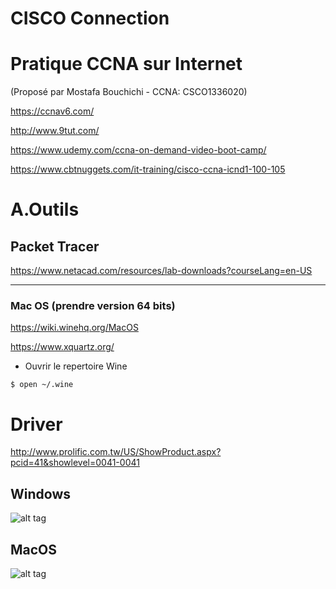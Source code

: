 # CISCO Connection

# Pratique CCNA sur Internet 

(Proposé par Mostafa Bouchichi - CCNA: CSCO1336020)

https://ccnav6.com/

http://www.9tut.com/

https://www.udemy.com/ccna-on-demand-video-boot-camp/

https://www.cbtnuggets.com/it-training/cisco-ccna-icnd1-100-105

# A.Outils

## Packet Tracer

   https://www.netacad.com/resources/lab-downloads?courseLang=en-US

---

 ### Mac OS (prendre version 64 bits)
 
 https://wiki.winehq.org/MacOS
 
 https://www.xquartz.org/
 
 * Ouvrir le repertoire Wine
 
 ```
 $ open ~/.wine
 ```
 

# Driver

http://www.prolific.com.tw/US/ShowProduct.aspx?pcid=41&showlevel=0041-0041

## Windows

![alt tag](./WINDOWS.png)

## MacOS

![alt tag](./MACOS.png)

